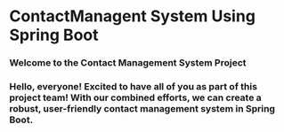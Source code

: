 ## <h1>ContactManagent System Using Spring Boot</h1>
 <h3>Welcome to the Contact Management System Project</h3>
 <h3> Hello, everyone! Excited to have all of you as part of this project team! With our combined efforts, we can create a robust, user-friendly contact management system in Spring Boot.</h3>
